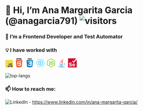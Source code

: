 # 👋 Hi, I’m Ana Margarita Garcia (@anagarcia791) ![visitors](https://visitor-badge.glitch.me/badge?page_id=anagarcia791&left_color=green&right_color=red)

### 🌱 I’m a Frontend Developer and Test Automator

### 💡 I have worked with

<img src="https://raw.githubusercontent.com/devicons/devicon/master/icons/javascript/javascript-original.svg" alt="javascript" width="25" height="25"/> <img src="https://raw.githubusercontent.com/devicons/devicon/master/icons/html5/html5-original-wordmark.svg" alt="html5" width="30" height="30"/> <img src="https://raw.githubusercontent.com/devicons/devicon/master/icons/css3/css3-original-wordmark.svg" alt="css3" width="30" height="30"/> <img src="https://github.com/devicons/devicon/blob/master/icons/react/react-original.svg" alt="react" width="30" height="30"/> <img src="https://github.com/devicons/devicon/blob/master/icons/nodejs/nodejs-original.svg" alt="nodej" width="30" height="30"/> <img src="https://github.com/devicons/devicon/blob/master/icons/java/java-original.svg" alt="java" width="30" height="30"/> <img src="https://github.com/devicons/devicon/blob/master/icons/selenium/selenium-original.svg" alt="selenium" width="30" height="30"/>

![top-langs](https://github-readme-stats.vercel.app/api/top-langs/?username=anagarcia791&theme=dark&layout=compact)
   
### 📫 How to reach me:
<img src="https://raw.githubusercontent.com/rahuldkjain/github-profile-readme-generator/master/src/images/icons/Social/linked-in-alt.svg" alt="LinkedIn" width="20" height="20"/> - https://www.linkedin.com/in/ana-margarita-garcia/
